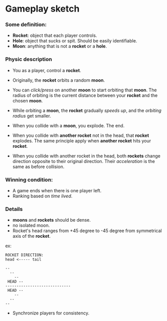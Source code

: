 # Gameplay sketch

### Some definition:

* __Rocket__: object that each player controls.
* __Hole__: object that sucks or spit. Should be easily identifiable.
* __Moon__: anything that is not a __rocket__ or a __hole__.


### Physic description

* You as a player, control a __rocket__.

* Originally, the __rocket__ orbits a random __moon__.

* You can _click/press_ on another __moon__ to start orbiting that __moon__.
The radius of orbiting is the current distance between your __rocket__ and the chosen __moon__.

* While orbiting a __moon__, the __rocket__ gradually _speeds up_, and the _orbiting radius_ get smaller.

* When you collide with a __moon__, you explode. The end.

* When you collide with __another rocket__ not in the head, that __rocket__ explodes.
The same principle apply when __another rocket__ hits your __rocket__.

* When you collide with another rocket in the head, both __rockets__ change direction opposite to their original
 direction. 
 Their _acceleration_ is the same as before collision.
 
### Winning condition:

* A game ends when there is one player left.
* Ranking based on _time lived_.


### Details

* __moons__ and __rockets__ should be dense.
* no isolated moon.
* Rocket's head ranges from +45 degree to -45 degree from symmetrical axis of the __rocket__.

ex:

    ROCKET DIRECTION: 
    head <----- tail 
       
    --
      --
        --
     HEAD -- 
    ----------------------------- 
     HEAD --
        --
      --
    --

* Synchronize players for consistency.
